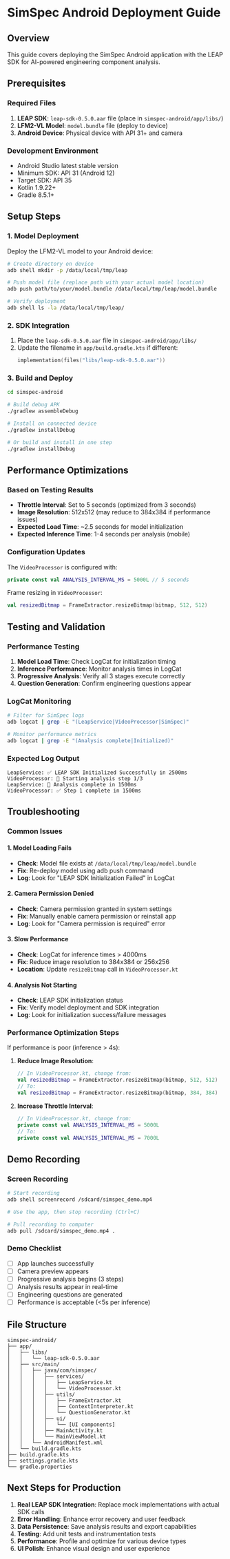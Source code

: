 # SimSpec Android Deployment Guide

## Overview
This guide covers deploying the SimSpec Android application with the LEAP SDK for AI-powered engineering component analysis.

## Prerequisites

### Required Files
1. **LEAP SDK**: `leap-sdk-0.5.0.aar` file (place in `simspec-android/app/libs/`)
2. **LFM2-VL Model**: `model.bundle` file (deploy to device)
3. **Android Device**: Physical device with API 31+ and camera

### Development Environment
- Android Studio latest stable version
- Minimum SDK: API 31 (Android 12)
- Target SDK: API 35
- Kotlin 1.9.22+
- Gradle 8.5.1+

## Setup Steps

### 1. Model Deployment
Deploy the LFM2-VL model to your Android device:

```bash
# Create directory on device
adb shell mkdir -p /data/local/tmp/leap

# Push model file (replace path with your actual model location)
adb push path/to/your/model.bundle /data/local/tmp/leap/model.bundle

# Verify deployment
adb shell ls -la /data/local/tmp/leap/
```

### 2. SDK Integration
1. Place the `leap-sdk-0.5.0.aar` file in `simspec-android/app/libs/`
2. Update the filename in `app/build.gradle.kts` if different:
   ```kotlin
   implementation(files("libs/leap-sdk-0.5.0.aar"))
   ```

### 3. Build and Deploy
```bash
cd simspec-android

# Build debug APK
./gradlew assembleDebug

# Install on connected device
./gradlew installDebug

# Or build and install in one step
./gradlew installDebug
```

## Performance Optimizations

### Based on Testing Results
- **Throttle Interval**: Set to 5 seconds (optimized from 3 seconds)
- **Image Resolution**: 512x512 (may reduce to 384x384 if performance issues)
- **Expected Load Time**: ~2.5 seconds for model initialization
- **Expected Inference Time**: 1-4 seconds per analysis (mobile)

### Configuration Updates
The `VideoProcessor` is configured with:
```kotlin
private const val ANALYSIS_INTERVAL_MS = 5000L // 5 seconds
```

Frame resizing in `VideoProcessor`:
```kotlin
val resizedBitmap = FrameExtractor.resizeBitmap(bitmap, 512, 512)
```

## Testing and Validation

### Performance Testing
1. **Model Load Time**: Check LogCat for initialization timing
2. **Inference Performance**: Monitor analysis times in LogCat
3. **Progressive Analysis**: Verify all 3 stages execute correctly
4. **Question Generation**: Confirm engineering questions appear

### LogCat Monitoring
```bash
# Filter for SimSpec logs
adb logcat | grep -E "(LeapService|VideoProcessor|SimSpec)"

# Monitor performance metrics
adb logcat | grep -E "(Analysis complete|Initialized)"
```

### Expected Log Output
```
LeapService: ✅ LEAP SDK Initialized Successfully in 2500ms
VideoProcessor: 🎯 Starting analysis step 1/3
LeapService: 🧠 Analysis complete in 1500ms
VideoProcessor: ✅ Step 1 complete in 1500ms
```

## Troubleshooting

### Common Issues

#### 1. Model Loading Fails
- **Check**: Model file exists at `/data/local/tmp/leap/model.bundle`
- **Fix**: Re-deploy model using adb push command
- **Log**: Look for "LEAP SDK Initialization Failed" in LogCat

#### 2. Camera Permission Denied
- **Check**: Camera permission granted in system settings
- **Fix**: Manually enable camera permission or reinstall app
- **Log**: Look for "Camera permission is required" error

#### 3. Slow Performance
- **Check**: LogCat for inference times > 4000ms
- **Fix**: Reduce image resolution to 384x384 or 256x256
- **Location**: Update `resizeBitmap` call in `VideoProcessor.kt`

#### 4. Analysis Not Starting
- **Check**: LEAP SDK initialization status
- **Fix**: Verify model deployment and SDK integration
- **Log**: Look for initialization success/failure messages

### Performance Optimization Steps
If performance is poor (inference > 4s):

1. **Reduce Image Resolution**:
   ```kotlin
   // In VideoProcessor.kt, change from:
   val resizedBitmap = FrameExtractor.resizeBitmap(bitmap, 512, 512)
   // To:
   val resizedBitmap = FrameExtractor.resizeBitmap(bitmap, 384, 384)
   ```

2. **Increase Throttle Interval**:
   ```kotlin
   // In VideoProcessor.kt, change from:
   private const val ANALYSIS_INTERVAL_MS = 5000L
   // To:
   private const val ANALYSIS_INTERVAL_MS = 7000L
   ```

## Demo Recording

### Screen Recording
```bash
# Start recording
adb shell screenrecord /sdcard/simspec_demo.mp4

# Use the app, then stop recording (Ctrl+C)

# Pull recording to computer
adb pull /sdcard/simspec_demo.mp4 .
```

### Demo Checklist
- [ ] App launches successfully
- [ ] Camera preview appears
- [ ] Progressive analysis begins (3 steps)
- [ ] Analysis results appear in real-time
- [ ] Engineering questions are generated
- [ ] Performance is acceptable (<5s per inference)

## File Structure
```
simspec-android/
├── app/
│   ├── libs/
│   │   └── leap-sdk-0.5.0.aar
│   ├── src/main/
│   │   ├── java/com/simspec/
│   │   │   ├── services/
│   │   │   │   ├── LeapService.kt
│   │   │   │   └── VideoProcessor.kt
│   │   │   ├── utils/
│   │   │   │   ├── FrameExtractor.kt
│   │   │   │   ├── ContextInterpreter.kt
│   │   │   │   └── QuestionGenerator.kt
│   │   │   ├── ui/
│   │   │   │   └── [UI components]
│   │   │   ├── MainActivity.kt
│   │   │   └── MainViewModel.kt
│   │   └── AndroidManifest.xml
│   └── build.gradle.kts
├── build.gradle.kts
├── settings.gradle.kts
└── gradle.properties
```

## Next Steps for Production

1. **Real LEAP SDK Integration**: Replace mock implementations with actual SDK calls
2. **Error Handling**: Enhance error recovery and user feedback
3. **Data Persistence**: Save analysis results and export capabilities
4. **Testing**: Add unit tests and instrumentation tests
5. **Performance**: Profile and optimize for various device types
6. **UI Polish**: Enhance visual design and user experience
